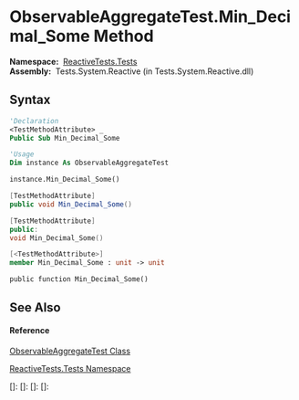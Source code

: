 # ObservableAggregateTest.Min\_Decimal\_Some Method

**Namespace:**  [ReactiveTests.Tests](ReactiveTests.Tests\ReactiveTests.Tests.md)  
**Assembly:**  Tests.System.Reactive (in Tests.System.Reactive.dll)

## Syntax

```vb
'Declaration
<TestMethodAttribute> _
Public Sub Min_Decimal_Some
```

```vb
'Usage
Dim instance As ObservableAggregateTest

instance.Min_Decimal_Some()
```

```csharp
[TestMethodAttribute]
public void Min_Decimal_Some()
```

```c++
[TestMethodAttribute]
public:
void Min_Decimal_Some()
```

```fsharp
[<TestMethodAttribute>]
member Min_Decimal_Some : unit -> unit 
```

```jscript
public function Min_Decimal_Some()
```

## See Also

#### Reference

[ObservableAggregateTest Class](ObservableAggregateTest\ObservableAggregateTest.md)

[ReactiveTests.Tests Namespace](ReactiveTests.Tests\ReactiveTests.Tests.md)

[]: 
[]: 
[]: 
[]: 